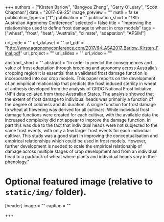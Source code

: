 +++
authors = ["Kirsten Barlow", "Bangyou Zheng", "Garry O’Leary", "Scott Chapman"]
date = "2017-09-25"
image_preview = ""
math = false
publication_types = ["1"]
publication = ""
publication_short = "18th Australian Agronomy Conference"
selected = false
title = "Improving the relationships used to define frost damage to wheat in crop models"
tags = ["wheat", "frost", "heat", "Australia", "climate", "adaptation", "APSIM"]

url_code = ""
url_dataset = ""
url_pdf = "http://www.agronomyconference.com/2017/64_ASA2017_Barlow_Kirsten_Final.pdf"
url_project = ""
url_slides = ""
url_video = ""

abstract_short = ""
abstract = "In order to predict the consequences and value of frost adaptation through breeding and agronomy across Australia’s cropping region it is essential that a validated frost damage function is incorporated into our crop models.  This paper reports on the development of an empirical relationship that predicts the frost induced sterility in wheat at anthesis developed from the analysis of GRDC National Frost Initiative (NFI) data collated from three Australian States.  The analysis showed that the extent of frost damage to individual heads was primarily a function of the degree of coldness and its duration.  A single function for frost damage to wheat at flowering was derived for all cultivars.  While individual frost damage functions were created for each cultivar, with the available data the increased complexity did not appear to improve the damage function. In part this was due to the fact that individual heads were not subjected to the same frost events, with only a few larger frost events for each individual cultivar.  This study was a good start in improving the conceptualisation and empirical relationships which could be used in frost models.  However, further development is needed to scale the empirical relationship of damage across multiple stages of crop development and from an individual head to a paddock of wheat where plants and individual heads vary in their phenology."


# Optional featured image (relative to `static/img/` folder).
[header]
image = ""
caption = ""

+++
